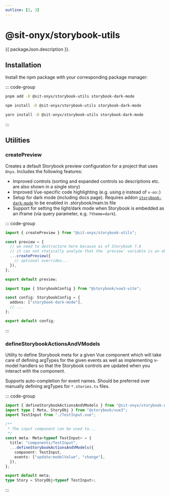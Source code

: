 ```yaml
---
outline: [2, 3]
---
```


<script lang="ts" setup>
import packageJson from "../../../../packages/storybook-utils/package.json";
</script>

# @sit-onyx/storybook-utils

{{ packageJson.description }}.

## Installation

Install the npm package with your corresponding package manager:

::: code-group

```sh [pnpm]
pnpm add -D @sit-onyx/storybook-utils storybook-dark-mode
```

```sh [npm]
npm install -D @sit-onyx/storybook-utils storybook-dark-mode
```

```sh [yarn]
yarn install -D @sit-onyx/storybook-utils storybook-dark-mode
```

:::

## Utilities

### createPreview

Creates a default Storybook preview configuration for a project that uses `Onyx`. Includes the following features:

- Improved controls (sorting and expanded controls so descriptions etc. are also shown in a single story)
- Improved Vue-specific code highlighting (e.g. using `@` instead of `v-on:`)
- Setup for dark mode (including docs page). Requires addon [`storybook-dark-mode`](https://storybook.js.org/addons/storybook-dark-mode) to be enabled in .storybook/main.ts file
- Support for setting the light/dark mode when Storybook is embedded as an iframe (via query parameter, e.g. `?theme=dark`).

::: code-group

```ts [.storybook/preview.ts]
import { createPreview } from "@sit-onyx/storybook-utils";

const preview = {
  // we need to destructure here because as of Storybook 7.6
  // it can not statically analyze that the `preview` variable is an object
  ...createPreview({
    // optional overrides...
  }),
};

export default preview;
```

```ts [.storybook/main.ts]
import type { StorybookConfig } from "@storybook/vue3-vite";

const config: StorybookConfig = {
  addons: ["storybook-dark-mode"],
  // ...
};

export default config;
```

:::

### defineStorybookActionsAndVModels

Utility to define Storybook meta for a given Vue component which will take care of defining argTypes for the given events as well as implementing v-model handlers so that the Storybook controls are updated when you interact with the component.

Supports auto-completion for event names. Should be preferred over manually defining argTypes for `*.stories.ts` files.

::: code-group

```ts [TestInput.stories.ts]
import { defineStorybookActionsAndVModels } from "@sit-onyx/storybook-utils";
import type { Meta, StoryObj } from "@storybook/vue3";
import TestInput from "./TestInput.vue";

/**
 * The input component can be used to...
 */
const meta: Meta<typeof TestInput> = {
  title: "components/TestInput",
  ...defineStorybookActionsAndVModels({
    component: TestInput,
    events: ["update:modelValue", "change"],
  }),
};

export default meta;
type Story = StoryObj<typeof TestInput>;
```

:::
